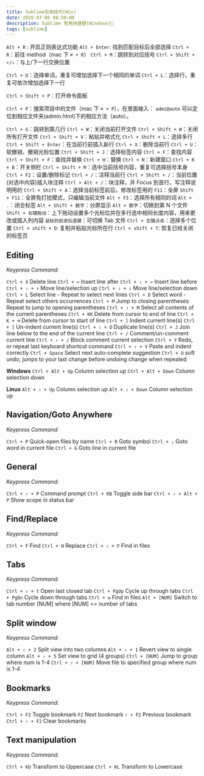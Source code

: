 ```yaml
---
title: Sublime实用技巧(Win)
date: 2020-07-06 08:59:08
description: Sublime 常用快捷键(Windows)🚀
tags: [sublime]
---
```


`Alt + R` : 开启正则表达式功能
`Alt + Enter`: 找到匹配目标后全部选择
`Ctrl + R`：前往 method（mac 下 `⌘ + R`）
`Ctrl + M`：跳转到对应括号
`Ctrl + Shift + ↑/↓`：与上/下一行交换位置

`Ctrl + D`：选择单词，重复可增加选择下一个相同的单词
`Ctrl + L`：选择行，重复可依次增加选择下一行

`Ctrl + Shift + P`：打开命令面板

`Ctrl + P`：搜索项目中的文件（mac 下 `⌘ + P`），在里面输入：
`admi@auto` 可以定位到相应文件夹(admin.html)下的相应方法（auto）。

`Ctrl + G`：跳转到第几行
`Ctrl + W`：关闭当前打开文件
`Ctrl + Shift + W`：关闭所有打开文件
`Ctrl + Shift + V`：粘贴并格式化
`Ctrl + Shift + L`：选择多行
`Ctrl + Shift + Enter`：在当前行前插入新行
`Ctrl + X`：删除当前行
`Ctrl + U`：软撤销，撤销光标位置
`Ctrl + Shift + J`：选择标签内容
`Ctrl + F`：查找内容
`Ctrl + Shift + F`：查找并替换
`Ctrl + H`：替换
`Ctrl + N`：新建窗口
`Ctrl + K + B`：开关侧栏
`Ctrl + Shift + M`：选中当前括号内容，重复可选择括号本身
`Ctrl + F2`：设置/删除标记
`Ctrl + /`：注释当前行
`Ctrl + Shift + /`：当前位置(对选中内容)插入块注释
`Ctrl + Alt + /`：块注释，并 Focus 到首行，写注释说明用的
`Ctrl + Shift + A`：选择当前标签前后，修改标签用的
`F11`：全屏
`Shift + F11`：全屏免打扰模式，只编辑当前文件
`Alt + F3`：选择所有相同的词
`Alt + .`：闭合标签
`Alt + Shift + 数字`：分屏显示
`Alt + 数字`：切换到第 N 个文件
`Shift + 右键拖动`：上下拖动设置多个光标位并在多行选中相同长度内容，用来更改或插入列内容
`鼠标的前进后退键`：可切换 Tab 文件
`Ctrl + 左键点击`：选择多个位置
`Ctrl + shift + D`: 复制并粘贴光标所在行
`Ctrl + shift + T`: 恢复已经关闭的标签页

## Editing

_Keypress Command:_

`Ctrl + X` Delete line
`Ctrl + ↩` Insert line after
`Ctrl + ⇧ + ↩` Insert line before
`Ctrl + ⇧ + ↑` Move line/selection up
`Ctrl + ⇧ + ↓` Move line/selection down
`Ctrl + L` Select line - Repeat to select next lines
`Ctrl + D` Select word - Repeat select others occurrences
`Ctrl + M` Jump to closing parentheses Repeat to jump to opening parentheses
`Ctrl + ⇧ + M` Select all contents of the current parentheses
`Ctrl + KK` Delete from cursor to end of line
`Ctrl + K + ⌫` Delete from cursor to start of line
`Ctrl + ]` Indent current line(s)
`Ctrl + [` Un-indent current line(s)
`Ctrl + ⇧ + D` Duplicate line(s)
`Ctrl + J` Join line below to the end of the current line
`Ctrl + /` Comment/un-comment current line
`Ctrl + ⇧ + /` Block comment current selection
`Ctrl + Y` Redo, or repeat last keyboard shortcut command
`Ctrl + ⇧ + V` Paste and indent correctly
`Ctrl + Space` Select next auto-complete suggestion
`Ctrl + U` soft undo; jumps to your last change before undoing change when repeated

**Windows**
`Ctrl + Alt + Up` Column selection up
`Ctrl + Alt + Down` Column selection down

**Linux**
`Alt + ⇧ + Up` Column selection up
`Alt + ⇧ + Down` Column selection up

## Navigation/Goto Anywhere

_Keypress Command:_

`Ctrl + P` Quick-open files by name
`Ctrl + R` Goto symbol
`Ctrl + ;` Goto word in current file
`Ctrl + G` Goto line in current file

## General

_Keypress Command:_

`Ctrl + ⇧ + P` Command prompt
`Ctrl + KB` Toggle side bar
`Ctrl + ⇧ + Alt + P` Show scope in status bar

## Find/Replace

_Keypress Command:_

`Ctrl + F` Find
`Ctrl + H` Replace
`Ctrl + ⇧ + F` Find in files

## Tabs

_Keypress Command:_

`Ctrl + ⇧ + t` Open last closed tab
`Ctrl + PgUp` Cycle up through tabs
`Ctrl + PgDn` Cycle down through tabs
`Ctrl + ⇆` Find in files
`Alt + [NUM]` Switch to tab number [NUM] where [NUM] <= number of tabs

## Split window

_Keypress Command:_

`Alt + ⇧ + 2` Split view into two columns
`Alt + ⇧ + 1` Revert view to single column
`Alt + ⇧ + 5` Set view to grid (4 groups)
`Ctrl + [NUM]` Jump to group where num is 1-4
`Ctrl + ⇧ + [NUM]` Move file to specified group where num is 1-4

## Bookmarks

_Keypress Command:_

`Ctrl + F2` Toggle bookmark
`F2` Next bookmark
`⇧ + F2` Previous bookmark
`Ctrl + ⇧ + F2` Clear bookmarks

## Text manipulation

_Keypress Command:_

`Ctrl + KU` Transform to Uppercase
`Ctrl + KL` Transform to Lowercase
